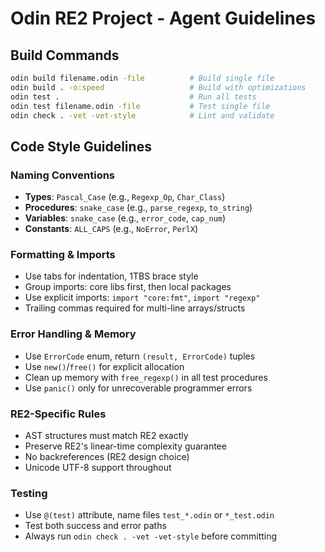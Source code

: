 # Odin RE2 Project - Agent Guidelines

## Build Commands
```bash
odin build filename.odin -file          # Build single file
odin build . -o:speed                   # Build with optimizations
odin test .                             # Run all tests
odin test filename.odin -file           # Test single file
odin check . -vet -vet-style            # Lint and validate
```

## Code Style Guidelines

### Naming Conventions
- **Types**: `Pascal_Case` (e.g., `Regexp_Op`, `Char_Class`)
- **Procedures**: `snake_case` (e.g., `parse_regexp`, `to_string`)
- **Variables**: `snake_case` (e.g., `error_code`, `cap_num`)
- **Constants**: `ALL_CAPS` (e.g., `NoError`, `PerlX`)

### Formatting & Imports
- Use tabs for indentation, 1TBS brace style
- Group imports: core libs first, then local packages
- Use explicit imports: `import "core:fmt"`, `import "regexp"`
- Trailing commas required for multi-line arrays/structs

### Error Handling & Memory
- Use `ErrorCode` enum, return `(result, ErrorCode)` tuples
- Use `new()`/`free()` for explicit allocation
- Clean up memory with `free_regexp()` in all test procedures
- Use `panic()` only for unrecoverable programmer errors

### RE2-Specific Rules
- AST structures must match RE2 exactly
- Preserve RE2's linear-time complexity guarantee
- No backreferences (RE2 design choice)
- Unicode UTF-8 support throughout

### Testing
- Use `@(test)` attribute, name files `test_*.odin` or `*_test.odin`
- Test both success and error paths
- Always run `odin check . -vet -vet-style` before committing
